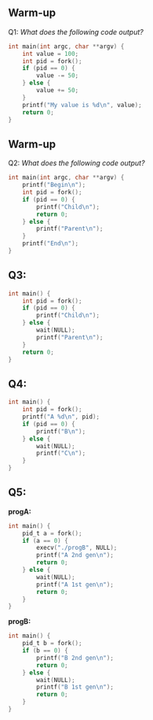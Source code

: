 ## Warm-up
Q1: _What does the following code output?_
```C
int main(int argc, char **argv) {
    int value = 100;
    int pid = fork();
    if (pid == 0) {
        value -= 50;
    } else {
        value += 50;
    }
    printf("My value is %d\n", value);
    return 0;
}
```

<div style="page-break-after: always;"></div>

## Warm-up
Q2: _What does the following code output?_
```C
int main(int argc, char **argv) {
    printf("Begin\n");
    int pid = fork();
    if (pid == 0) {
        printf("Child\n");
        return 0;
    } else {
        printf("Parent\n");
    }
    printf("End\n");
}
```

<div style="page-break-after: always;"></div>

## Q3:
```C
int main() {
    int pid = fork();
    if (pid == 0) {
        printf("Child\n");
    } else {
        wait(NULL);
        printf("Parent\n");
    }
    return 0;
}
```

<div style="page-break-after: always;"></div>

## Q4:
```C
int main() {
    int pid = fork();
    printf("A %d\n", pid);
    if (pid == 0) {
        printf("B\n");
    } else {
        wait(NULL);
        printf("C\n");
    }
}
```

<div style="page-break-after: always;"></div>

## Q5:
**progA:**
```C
int main() {
    pid_t a = fork();
    if (a == 0) {
        execv("./progB", NULL);
        printf("A 2nd gen\n");
        return 0;
    } else {
        wait(NULL);
        printf("A 1st gen\n");
        return 0;
    }
}
```
**progB:**
```C
int main() {
    pid_t b = fork();
    if (b == 0) {
        printf("B 2nd gen\n");
        return 0;
    } else {
        wait(NULL);
        printf("B 1st gen\n");
        return 0;
    }
}
```